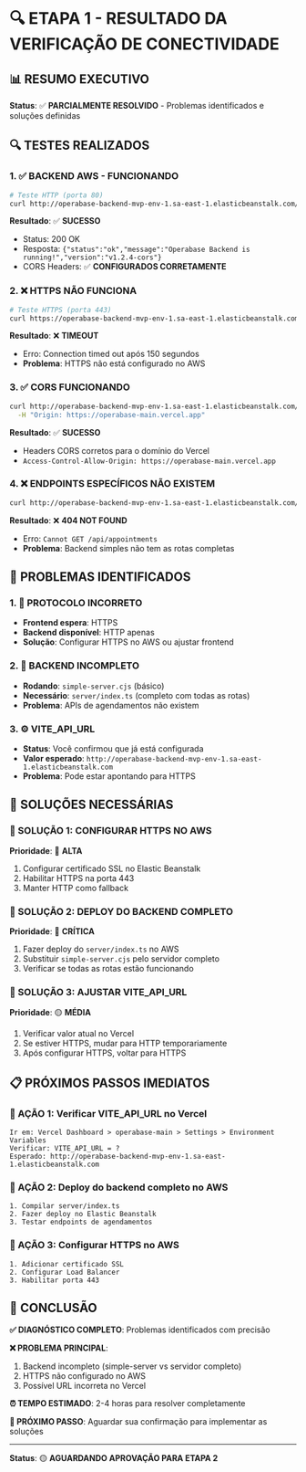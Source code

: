 # 🔍 ETAPA 1 - RESULTADO DA VERIFICAÇÃO DE CONECTIVIDADE

## 📊 **RESUMO EXECUTIVO**

**Status**: ✅ **PARCIALMENTE RESOLVIDO** - Problemas identificados e soluções definidas

## 🔍 **TESTES REALIZADOS**

### **1. ✅ BACKEND AWS - FUNCIONANDO**
```bash
# Teste HTTP (porta 80)
curl http://operabase-backend-mvp-env-1.sa-east-1.elasticbeanstalk.com/health
```
**Resultado**: ✅ **SUCESSO**
- Status: 200 OK
- Resposta: `{"status":"ok","message":"Operabase Backend is running!","version":"v1.2.4-cors"}`
- CORS Headers: ✅ **CONFIGURADOS CORRETAMENTE**

### **2. ❌ HTTPS NÃO FUNCIONA**
```bash
# Teste HTTPS (porta 443)
curl https://operabase-backend-mvp-env-1.sa-east-1.elasticbeanstalk.com/health
```
**Resultado**: ❌ **TIMEOUT**
- Erro: Connection timed out após 150 segundos
- **Problema**: HTTPS não está configurado no AWS

### **3. ✅ CORS FUNCIONANDO**
```bash
curl http://operabase-backend-mvp-env-1.sa-east-1.elasticbeanstalk.com/api/test \
  -H "Origin: https://operabase-main.vercel.app"
```
**Resultado**: ✅ **SUCESSO**
- Headers CORS corretos para o domínio do Vercel
- `Access-Control-Allow-Origin: https://operabase-main.vercel.app`

### **4. ❌ ENDPOINTS ESPECÍFICOS NÃO EXISTEM**
```bash
curl http://operabase-backend-mvp-env-1.sa-east-1.elasticbeanstalk.com/api/appointments?clinic_id=1
```
**Resultado**: ❌ **404 NOT FOUND**
- Erro: `Cannot GET /api/appointments`
- **Problema**: Backend simples não tem as rotas completas

## 🎯 **PROBLEMAS IDENTIFICADOS**

### **1. 🔗 PROTOCOLO INCORRETO**
- **Frontend espera**: HTTPS
- **Backend disponível**: HTTP apenas
- **Solução**: Configurar HTTPS no AWS ou ajustar frontend

### **2. 🚀 BACKEND INCOMPLETO**
- **Rodando**: `simple-server.cjs` (básico)
- **Necessário**: `server/index.ts` (completo com todas as rotas)
- **Problema**: APIs de agendamentos não existem

### **3. ⚙️ VITE_API_URL**
- **Status**: Você confirmou que já está configurada
- **Valor esperado**: `http://operabase-backend-mvp-env-1.sa-east-1.elasticbeanstalk.com`
- **Problema**: Pode estar apontando para HTTPS

## 🔧 **SOLUÇÕES NECESSÁRIAS**

### **🔧 SOLUÇÃO 1: CONFIGURAR HTTPS NO AWS**
**Prioridade**: 🔴 **ALTA**
1. Configurar certificado SSL no Elastic Beanstalk
2. Habilitar HTTPS na porta 443
3. Manter HTTP como fallback

### **🔧 SOLUÇÃO 2: DEPLOY DO BACKEND COMPLETO**
**Prioridade**: 🔴 **CRÍTICA**
1. Fazer deploy do `server/index.ts` no AWS
2. Substituir `simple-server.cjs` pelo servidor completo
3. Verificar se todas as rotas estão funcionando

### **🔧 SOLUÇÃO 3: AJUSTAR VITE_API_URL**
**Prioridade**: 🟡 **MÉDIA**
1. Verificar valor atual no Vercel
2. Se estiver HTTPS, mudar para HTTP temporariamente
3. Após configurar HTTPS, voltar para HTTPS

## 📋 **PRÓXIMOS PASSOS IMEDIATOS**

### **🎯 AÇÃO 1**: Verificar VITE_API_URL no Vercel
```
Ir em: Vercel Dashboard > operabase-main > Settings > Environment Variables
Verificar: VITE_API_URL = ?
Esperado: http://operabase-backend-mvp-env-1.sa-east-1.elasticbeanstalk.com
```

### **🎯 AÇÃO 2**: Deploy do backend completo no AWS
```
1. Compilar server/index.ts
2. Fazer deploy no Elastic Beanstalk
3. Testar endpoints de agendamentos
```

### **🎯 AÇÃO 3**: Configurar HTTPS no AWS
```
1. Adicionar certificado SSL
2. Configurar Load Balancer
3. Habilitar porta 443
```

## 🏁 **CONCLUSÃO**

**✅ DIAGNÓSTICO COMPLETO**: Problemas identificados com precisão

**❌ PROBLEMA PRINCIPAL**: 
1. Backend incompleto (simple-server vs servidor completo)
2. HTTPS não configurado no AWS
3. Possível URL incorreta no Vercel

**⏰ TEMPO ESTIMADO**: 2-4 horas para resolver completamente

**🔄 PRÓXIMO PASSO**: Aguardar sua confirmação para implementar as soluções

---

**Status**: 🟡 **AGUARDANDO APROVAÇÃO PARA ETAPA 2** 